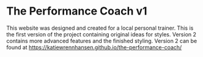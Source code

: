 # The Performance Coach v1

This website was designed and created for a local personal trainer. This is the first version of the project containing original ideas for styles. Version 2 contains more advanced features and the finished styling. Version 2 can be found at https://katiewrennhansen.github.io/the-performance-coach/ 